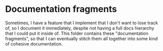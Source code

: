 # Documentation fragments

Sometimes, I have a feature that I implement that I don't want to lose track of, so I document it immediately, despite not having a full docs hierarchy that I could put it inside of.
This folder contains these "documentation fragments", so that I can eventually stitch them all together into some kind of cohesive documentation.